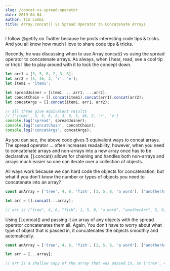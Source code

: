 ```yaml
---
slug: /concat-vs-spread-operator
date: 2019-04-04
author: Tim Combs
title: Array.concat() vs Spread Operator to Concatenate Arrays
---
```


I follow @getify on Twitter because he posts interesting code tips & tricks. And you all know how much I love to share code tips & tricks.

Recently, he was discussing when to use Array.concat() vs using the spread operator to concatenate arrays. As always, when I hear, read, see a cool tip or trick I like to play around with it to lock the concept down.

```javascript
let arr1 = [3, 5, 6, 2, 3, 6];
let arr2 = [5, 46, 2, 'r', 'e'];
let item1 = 'item1';

let spreadJoiner = [item1, ...arr1, ...arr2];
let concatChain = [].concat(item1).concat(arr1).concat(arr2);
let concatArgs = [].concat(item1, arr1, arr2);

// all three give equivalent results
// ['item1', 3, 5, 6, 2, 3, 6, 5, 46, 2, 'r', 'e']
console.log('spread', spreadJoiner);
console.log('concatChain', concatChain);
console.log('concatArgs', concatArgs);
```

As you can see, the above code gives 3 equivalent ways to concat arrays. The spread operator ... often increases readability, however, when you need to concatenate arrays and non-arrays into a new array once has to be declarative. [].concat() allows for chaining and handles both non-arrays and arrays much easier so one can iterate over a collection of objects.

All ways work because we can hard code the objects for concatenation, but what if you don't know the number or types of objects you need to concatenate into an array?

```javascript
const anArray = ['tree', 4, 6, 'fish', [1, 5, 8, 'a word'], ['anotherArr', 5, 9, {tree: 'yep', fish: 'nope'}], [1, 3, 5]];

let arr = [].concat(...array);

// arr is ["tree", 4, 6, "fish", 1, 5, 8, "a word", "anotherArr", 5, 9, {'tree': 'yep', 'fish': 'nope'}, 1, 3, 5]
```

Using [].concat() and passing it an array of any objects with the spread operator concatenates them all. Again, You don't have to worry about what type of object that is passed in, it concatenates the objects smoothly and automatically.

```javascript
const anArray = ['tree', 4, 6, 'fish', [1, 5, 8, 'a word'], ['anotherArr', 5, 9, {tree: 'yep', fish: 'nope'}], [1, 3, 5]];

let arr = [...array];

// arr is a shallow copy of the array that was passed in, so ['tree', 4, 6, 'fish', [1, 5, 8, 'a word'], ['anotherArr', 5, 9, {tree: 'yep', fish: 'nope'}], [1, 3, 5]]. This is a good trick in itself if you need a copy of an array, but it doesn't concatenate the objects
```